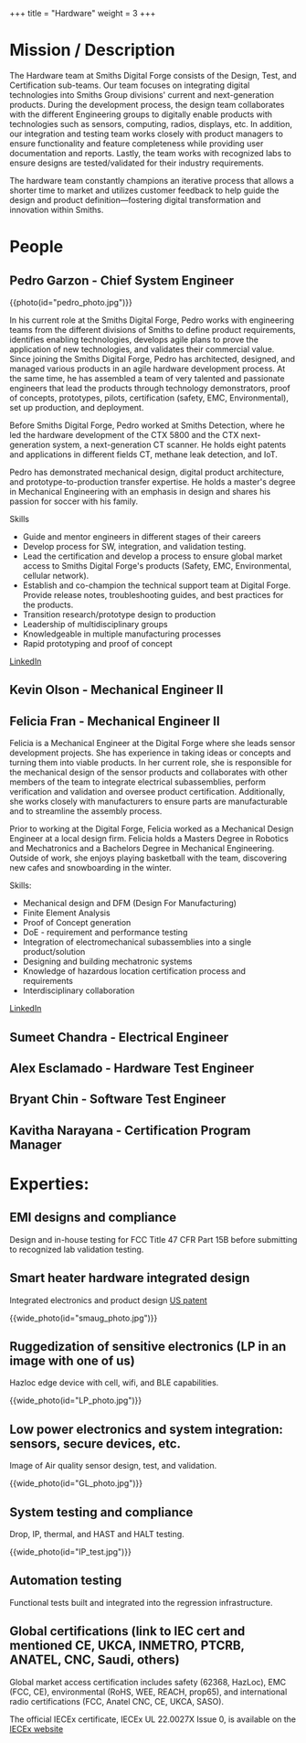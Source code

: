 +++
title = "Hardware"
weight = 3
+++


# Mission / Description
 
The Hardware team at Smiths Digital Forge consists of the Design, Test, and Certification sub-teams. Our team focuses on integrating digital technologies into Smiths Group divisions' current and next-generation products. During the development process, the design team collaborates with the different Engineering groups to digitally enable products with technologies such as sensors, computing, radios, displays, etc. In addition, our integration and testing team works closely with product managers to ensure functionality and feature completeness while providing user documentation and reports. Lastly, the team works with recognized labs to ensure designs are tested/validated for their industry 
requirements.

The hardware team constantly champions an iterative process that allows a shorter time to market and utilizes customer feedback to help guide the design and product definition—fostering digital transformation and innovation within Smiths. 



# People 

## Pedro Garzon - Chief System Engineer

{{photo(id="pedro_photo.jpg")}}

In his current role at the Smiths Digital Forge, Pedro works with engineering teams from the different divisions of Smiths to define product requirements, identifies enabling technologies, develops agile plans to prove the application of new technologies, and validates their commercial value. Since joining the Smiths Digital Forge, Pedro has architected, designed, and managed various products in an agile hardware development process. At the same time, he has assembled a team of very talented and passionate engineers that lead the products through technology demonstrators, proof of concepts, prototypes, pilots, certification (safety, EMC, Environmental), set up production, and deployment. 

Before Smiths Digital Forge, Pedro worked at Smiths Detection, where he led the hardware development of the CTX 5800 and the CTX next-generation system, a next-generation CT scanner. He holds eight patents and applications in different fields CT, methane leak detection, and IoT.

Pedro has demonstrated mechanical design, digital product architecture, and prototype-to-production transfer expertise. He holds a master's degree in Mechanical Engineering with an emphasis in design and shares his passion for soccer with his family.


Skills

* Guide and mentor engineers in different stages of their careers
* Develop process for SW, integration, and validation testing.
* Lead the certification and develop a process to ensure global market access to Smiths Digital Forge's products (Safety, EMC, Environmental, cellular network). 
* Establish and co-champion the technical support team at Digital Forge. Provide release notes, troubleshooting guides, and best practices for the products. 
* Transition research/prototype design to production 
* Leadership of multidisciplinary groups 
* Knowledgeable in multiple manufacturing processes 
* Rapid prototyping and proof of concept 

[LinkedIn](https://www.linkedin.com/in/pedro-garzon-377aba1/)

## Kevin Olson - Mechanical Engineer II

## Felicia Fran - Mechanical Engineer II

Felicia is a Mechanical Engineer at the Digital Forge where she leads sensor development projects. She has experience in taking ideas or concepts and turning them into viable products. In her current role, she is responsible for the mechanical design of the sensor products and collaborates with other members of the team to integrate electrical subassemblies, perform verification and validation and oversee product certification. Additionally, she works closely with manufacturers to ensure parts are manufacturable and to streamline the assembly process.

Prior to working at the Digital Forge, Felicia worked as a Mechanical Design Engineer at a local design firm. Felicia holds a Masters Degree in Robotics and Mechatronics and a Bachelors Degree in Mechanical Engineering. Outside of work, she enjoys playing basketball with the team, discovering new cafes and snowboarding in the winter.

Skills:
* Mechanical design and DFM (Design For Manufacturing)
* Finite Element Analysis
* Proof of Concept generation
* DoE - requirement and performance testing
* Integration of electromechanical subassemblies into a single product/solution
* Designing and building mechatronic systems
* Knowledge of hazardous location certification process and requirements
* Interdisciplinary collaboration

[LinkedIn](https://www.linkedin.com/in/ffrans04/)

## Sumeet Chandra - Electrical Engineer 

## Alex Esclamado - Hardware Test Engineer   

## Bryant Chin - Software Test Engineer 

## Kavitha Narayana - Certification Program Manager

# Experties:

## EMI designs and compliance 
Design and in-house testing for FCC Title 47 CFR Part 15B before submitting to recognized lab validation testing. 

## Smart heater hardware integrated design
Integrated electronics and product design 
[US patent](https://patents.google.com/patent/US20220214706A1/en?oq=US2022214706+AA)	

{{wide_photo(id="smaug_photo.jpg")}}

## Ruggedization of sensitive electronics (LP in an image with one of us)
Hazloc edge device with cell, wifi, and BLE capabilities. 

{{wide_photo(id="LP_photo.jpg")}}


## Low power electronics and system integration: sensors, secure devices, etc. 
Image of Air quality sensor design, test, and validation. 

{{wide_photo(id="GL_photo.jpg")}}

## System testing and compliance 
Drop, IP, thermal, and HAST and HALT testing. 

{{wide_photo(id="IP_test.jpg")}}

## Automation testing 
Functional tests built and integrated  into the regression infrastructure. 


## Global certifications (link to IEC cert and mentioned CE, UKCA, INMETRO, PTCRB, ANATEL, CNC, Saudi, others)
Global market access certification includes safety (62368, HazLoc), EMC (FCC, CE), environmental (RoHS, WEE, REACH, prop65), and international radio certifications (FCC, Anatel CNC, CE, UKCA, SASO).

The official IECEx certificate, IECEx UL 22.0027X Issue 0, is available on the [IECEx website](https://www.iecex-certs.com/#/home)
